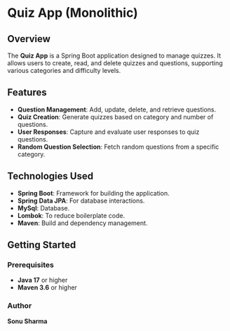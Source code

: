 # Quiz App (Monolithic)

## Overview

The **Quiz App** is a Spring Boot application designed to manage quizzes. It allows users to create, read, and delete quizzes and questions, supporting various categories and difficulty levels.

## Features

- **Question Management**: Add, update, delete, and retrieve questions.
- **Quiz Creation**: Generate quizzes based on category and number of questions.
- **User Responses**: Capture and evaluate user responses to quiz questions.
- **Random Question Selection**: Fetch random questions from a specific category.

## Technologies Used

- **Spring Boot**: Framework for building the application.
- **Spring Data JPA**: For database interactions.
- **MySql**: Database.
- **Lombok**: To reduce boilerplate code.
- **Maven**: Build and dependency management.

## Getting Started

### Prerequisites

- **Java 17** or higher
- **Maven 3.6** or higher

### Author
**Sonu Sharma**


